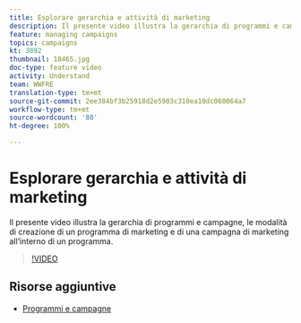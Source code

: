 ```yaml
---
title: Esplorare gerarchia e attività di marketing
description: Il presente video illustra la gerarchia di programmi e campagne all’interno di Adobe Campaign Standard (ACS), le modalità di creazione di un programma di marketing e di una campagna di marketing in un programma.
feature: managing campaigns
topics: campaigns
kt: 3892
thumbnail: 18465.jpg
doc-type: feature video
activity: Understand
team: WWFRE
translation-type: tm+mt
source-git-commit: 2ee384bf3b25918d2e5903c310ea10dc060064a7
workflow-type: tm+mt
source-wordcount: '80'
ht-degree: 100%

---
```



# Esplorare gerarchia e attività di marketing

Il presente video illustra la gerarchia di programmi e campagne, le modalità di creazione di un programma di marketing e di una campagna di marketing all’interno di un programma.

>[!VIDEO](https://video.tv.adobe.com/v/18465?quality=12)

## Risorse aggiuntive

* [Programmi e campagne](https://docs.adobe.com/content/help/it-IT/campaign-standard/using/getting-started/marketing-plans/programs-and-campaigns.html)
